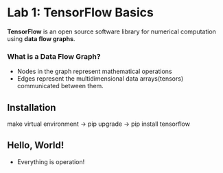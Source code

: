 # Lab 1: TensorFlow Basics

**TensorFlow** is an open source software library for numerical computation using **data flow graphs**.

### What is a Data Flow Graph?
- Nodes in the graph represent mathematical operations
- Edges represent the multidimensional data arrays(tensors) communicated between them.

## Installation

make virtual environment -> pip upgrade -> pip install tensorflow

## Hello, World!

- Everything is operation!

